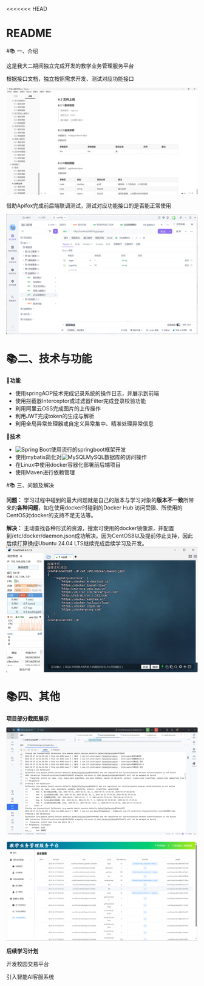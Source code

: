 <<<<<<< HEAD
# README

#📚 一、介绍

这是我大二期间独立完成开发的教学业务管理服务平台

根据接口文档，独立按照需求开发、测试对应功能接口

![image](assets/image-20250527131237-iy7qhlh.png)

借助Apifox完成前后端联调测试，测试对应功能接口的是否能正常使用

![image](assets/image-20250527131419-11cmtlg.png)

# 📚二、技术与功能

**🚀功能**

- 使用springAOP技术完成记录系统的操作日志，并展示到前端
- 使用拦截器Interceptor或过滤器Filter完成登录校验功能
- 利用阿里云OSS完成图片的上传操作
- 利用JWT完成token的生成与解析
- 利用全局异常处理器或自定义异常集中、精准处理异常信息

**🔧技术**

- ![Spring Boot](https://img.shields.io/badge/Spring%20Boot-2.7.4-green)使用流行的springboot框架开发
- 使用mybatis简化对![MySQL](https://img.shields.io/badge/MySQL-8.0-blue)MySQL数据库的访问操作
- 在Linux中使用docker容器化部署前后端项目
- 使用Maven进行依赖管理

#📚 三、问题及解决

**问题：** 学习过程中碰到的最大问题就是自己的版本与学习对象的**版本不一致**所带来的**各种问题**，如在使用docker时碰到的Docker Hub 访问受限、所使用的CentOS对docker的支持不足无法等。

**解决：** 主动查找各种形式的资源，搜索可使用的docker镜像源，并配置到/etc/docker/daemon.json成功解决。因为CentOS8以及提前停止支持，因此后续打算换成Ubuntu 24.04 LTS继续完成后续学习及开发。![image](assets/image-20250527140733-q9xmtkv.png)

# 📚四、其他

**项目部分截图展示**

![e0538075ed3e5f754a2d20ad377a91b](assets/e0538075ed3e5f754a2d20ad377a91b-20250527134605-mrxmlxg.png)

![99f25a7d9234fa7b65fc02fc34c274c](assets/99f25a7d9234fa7b65fc02fc34c274c-20250527134624-jo8h9r7.png)

**后续学习计划**

开发校园交易平台

引入智能AI客服系统

